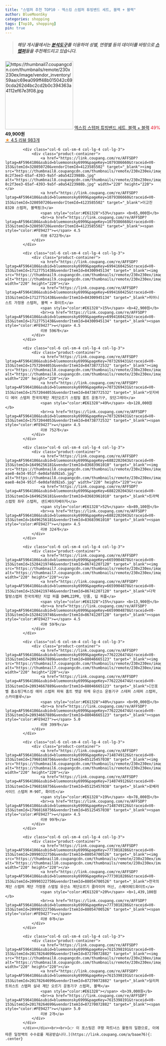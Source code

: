 ```yaml
---
title: "스텝퍼 추천 TOP10 - 엑스킹 스텝퍼 튜빙밴드 세트, 블랙 + 블랙"
author: BlueMoonSky
categories: shopping
tags: [Top10, shopping]
pin: true
---
```


> ##### 해당 게시물에서는 [**분석도구**](https://itemscout.io/)를 이용하여 **성별**, **연령별** 등의 데이터를 바탕으로 [**스텝퍼**](https://link.coupang.com/a/baae76)들을 추천해드리고 있습니다.
<div class="container"><div class="row">
            <div class="col-6 col-sm-4 col-lg-4 col-lg-3">
                <div class="product-container">
                    <a href="https://link.coupang.com/re/AFFSDP?lptag=AF5964186&subid=bluemoonsky6999&pageKey=6136566929&traceid=V0-153&itemId=11739633251&vendorItemId=81364787296" target="_blank"><img src="https://thumbnail7.coupangcdn.com/thumbnails/remote/230x230ex/image/vendor_inventory/59aa/c69ea099ff48b015042c690cda262d4bc2cd2b0c394363a4112ef67e3f08.jpg" alt="https://thumbnail7.coupangcdn.com/thumbnails/remote/230x230ex/image/vendor_inventory/59aa/c69ea099ff48b015042c690cda262d4bc2cd2b0c394363a4112ef67e3f08.jpg" width="220" height="220"></a>
                    <a href="https://link.coupang.com/re/AFFSDP?lptag=AF5964186&subid=bluemoonsky6999&pageKey=6136566929&traceid=V0-153&itemId=11739633251&vendorItemId=81364787296" target="_blank">엑스킹 스텝퍼 튜빙밴드 세트, 블랙 + 블랙</a>
                    <span style="color:#E61328">49%</span> <b>49,900원</b>
                    <br><a href="https://link.coupang.com/re/AFFSDP?lptag=AF5964186&subid=bluemoonsky6999&pageKey=6136566929&traceid=V0-153&itemId=11739633251&vendorItemId=81364787296" target="_blank"><span style="color:#FE9427">★</span> 4.5
                    리뷰 983개</a>
                </div>
            </div>
            
            <div class="col-6 col-sm-4 col-lg-4 col-lg-3">
                <div class="product-container">
                    <a href="https://link.coupang.com/re/AFFSDP?lptag=AF5964186&subid=bluemoonsky6999&pageKey=1079386660&traceid=V0-153&itemId=328050720&vendorItemId=4123585502" target="_blank"><img src="https://thumbnail8.coupangcdn.com/thumbnails/remote/230x230ex/image/retail/images/2526556098130984-8c2f3ee3-65af-4393-9a5f-a0a54223988b.jpg" alt="https://thumbnail8.coupangcdn.com/thumbnails/remote/230x230ex/image/retail/images/2526556098130984-8c2f3ee3-65af-4393-9a5f-a0a54223988b.jpg" width="220" height="220"></a>
                    <a href="https://link.coupang.com/re/AFFSDP?lptag=AF5964186&subid=bluemoonsky6999&pageKey=1079386660&traceid=V0-153&itemId=328050720&vendorItemId=4123585502" target="_blank">이고진 8320 스텝퍼, 블랙핑크</a>
                    <span style="color:#E61328">53%</span> <b>65,000원</b>
                    <br><a href="https://link.coupang.com/re/AFFSDP?lptag=AF5964186&subid=bluemoonsky6999&pageKey=1079386660&traceid=V0-153&itemId=328050720&vendorItemId=4123585502" target="_blank"><span style="color:#FE9427">★</span> 4.5
                    리뷰 6722개</a>
                </div>
            </div>
            
            <div class="col-6 col-sm-4 col-lg-4 col-lg-3">
                <div class="product-container">
                    <a href="https://link.coupang.com/re/AFFSDP?lptag=AF5964186&subid=bluemoonsky6999&pageKey=6994160425&traceid=V0-153&itemId=17127751438&vendorItemId=84300945134" target="_blank"><img src="https://thumbnail9.coupangcdn.com/thumbnails/remote/230x230ex/image/rs_quotation_api/caryi52f/f87e0aa16fa742708f34518ad9a8db88.jpg" alt="https://thumbnail9.coupangcdn.com/thumbnails/remote/230x230ex/image/rs_quotation_api/caryi52f/f87e0aa16fa742708f34518ad9a8db88.jpg" width="220" height="220"></a>
                    <a href="https://link.coupang.com/re/AFFSDP?lptag=AF5964186&subid=bluemoonsky6999&pageKey=6994160425&traceid=V0-153&itemId=17127751438&vendorItemId=84300945134" target="_blank">피어니스트 가정용 스텝퍼, 블랙 + 화이트</a>
                    <span style="color:#E61328">15%</span> <b>42,900원</b>
                    <br><a href="https://link.coupang.com/re/AFFSDP?lptag=AF5964186&subid=bluemoonsky6999&pageKey=6994160425&traceid=V0-153&itemId=17127751438&vendorItemId=84300945134" target="_blank"><span style="color:#FE9427">★</span> 4.5
                    리뷰 596개</a>
                </div>
            </div>
            
            <div class="col-6 col-sm-4 col-lg-4 col-lg-3">
                <div class="product-container">
                    <a href="https://link.coupang.com/re/AFFSDP?lptag=AF5964186&subid=bluemoonsky6999&pageKey=7073269431&traceid=V0-153&itemId=17572044053&vendorItemId=84738772532" target="_blank"><img src="https://thumbnail8.coupangcdn.com/thumbnails/remote/230x230ex/image/vendor_inventory/fe3b/84209ff5163213acf019503e2c3ef9c1514ec4188ed3219a4725f9da0fd0.jpg" alt="https://thumbnail8.coupangcdn.com/thumbnails/remote/230x230ex/image/vendor_inventory/fe3b/84209ff5163213acf019503e2c3ef9c1514ec4188ed3219a4725f9da0fd0.jpg" width="220" height="220"></a>
                    <a href="https://link.coupang.com/re/AFFSDP?lptag=AF5964186&subid=bluemoonsky6999&pageKey=7073269431&traceid=V0-153&itemId=17572044053&vendorItemId=84738772532" target="_blank">잇지바디 에어 스텝퍼 천국의계단 계단오르기 스텝밀 홈트 운동기구, 모던그레이</a>
                    <span style="color:#E61328">49%</span> <b>128,000원</b>
                    <br><a href="https://link.coupang.com/re/AFFSDP?lptag=AF5964186&subid=bluemoonsky6999&pageKey=7073269431&traceid=V0-153&itemId=17572044053&vendorItemId=84738772532" target="_blank"><span style="color:#FE9427">★</span> 4.5
                    리뷰 752개</a>
                </div>
            </div>
            
            <div class="col-6 col-sm-4 col-lg-4 col-lg-3">
                <div class="product-container">
                    <a href="https://link.coupang.com/re/AFFSDP?lptag=AF5964186&subid=bluemoonsky6999&pageKey=6882202043&traceid=V0-153&itemId=16496256181&vendorItemId=83683961010" target="_blank"><img src="https://thumbnail8.coupangcdn.com/thumbnails/remote/230x230ex/image/retail/images/2022/10/31/12/5/0a1441ec-eae8-4e34-951f-6e0dafdd92a5.jpg" alt="https://thumbnail8.coupangcdn.com/thumbnails/remote/230x230ex/image/retail/images/2022/10/31/12/5/0a1441ec-eae8-4e34-951f-6e0dafdd92a5.jpg" width="220" height="220"></a>
                    <a href="https://link.coupang.com/re/AFFSDP?lptag=AF5964186&subid=bluemoonsky6999&pageKey=6882202043&traceid=V0-153&itemId=16496256181&vendorItemId=83683961010" target="_blank">트라택 스텝핏 좌우 스텝퍼, 샌드베이지베이직</a>
                    <span style="color:#E61328">52%</span> <b>89,100원</b>
                    <br><a href="https://link.coupang.com/re/AFFSDP?lptag=AF5964186&subid=bluemoonsky6999&pageKey=6882202043&traceid=V0-153&itemId=16496256181&vendorItemId=83683961010" target="_blank"><span style="color:#FE9427">★</span> 4.5
                    리뷰 324개</a>
                </div>
            </div>
            
            <div class="col-6 col-sm-4 col-lg-4 col-lg-3">
                <div class="product-container">
                    <a href="https://link.coupang.com/re/AFFSDP?lptag=AF5964186&subid=bluemoonsky6999&pageKey=6659904878&traceid=V0-153&itemId=15284219746&vendorItemId=86741207120" target="_blank"><img src="https://thumbnail7.coupangcdn.com/thumbnails/remote/230x230ex/image/vendor_inventory/4d0e/8c6975b4304b7fbb2a938d3bdb6708782c13f99b382a6d444fbba16d48f2.jpg" alt="https://thumbnail7.coupangcdn.com/thumbnails/remote/230x230ex/image/vendor_inventory/4d0e/8c6975b4304b7fbb2a938d3bdb6708782c13f99b382a6d444fbba16d48f2.jpg" width="220" height="220"></a>
                    <a href="https://link.coupang.com/re/AFFSDP?lptag=AF5964186&subid=bluemoonsky6999&pageKey=6659904878&traceid=V0-153&itemId=15284219746&vendorItemId=86741207120" target="_blank">다학 말랑스텝퍼 천국의계단 지압 퍼플 DHML22PR, 단품, 딥 퍼플</a>
                    <span style="color:#E61328">15%</span> <b>13,900원</b>
                    <br><a href="https://link.coupang.com/re/AFFSDP?lptag=AF5964186&subid=bluemoonsky6999&pageKey=6659904878&traceid=V0-153&itemId=15284219746&vendorItemId=86741207120" target="_blank"><span style="color:#FE9427">★</span> 4.5
                    리뷰 59개</a>
                </div>
            </div>
            
            <div class="col-6 col-sm-4 col-lg-4 col-lg-3">
                <div class="product-container">
                    <a href="https://link.coupang.com/re/AFFSDP?lptag=AF5964186&subid=bluemoonsky6999&pageKey=7762226474&traceid=V0-153&itemId=20934667889&vendorItemId=88046665123" target="_blank"><img src="https://thumbnail7.coupangcdn.com/thumbnails/remote/230x230ex/image/vendor_inventory/fe21/541d752fea8b16619974f91c7de359430733714f2702e8e55d67c8d2131f.jpg" alt="https://thumbnail7.coupangcdn.com/thumbnails/remote/230x230ex/image/vendor_inventory/fe21/541d752fea8b16619974f91c7de359430733714f2702e8e55d67c8d2131f.jpg" width="220" height="220"></a>
                    <a href="https://link.coupang.com/re/AFFSDP?lptag=AF5964186&subid=bluemoonsky6999&pageKey=7762226474&traceid=V0-153&itemId=20934667889&vendorItemId=88046665123" target="_blank">[인포벨 홈쇼핑]엑스킹 에어 스텝퍼 파워 홈트 뱃살 하체 유산소 운동기구 스테퍼 스태퍼 스탭퍼, 스카이블루</a>
                    <span style="color:#E61328">40%</span> <b>99,000원</b>
                    <br><a href="https://link.coupang.com/re/AFFSDP?lptag=AF5964186&subid=bluemoonsky6999&pageKey=7762226474&traceid=V0-153&itemId=20934667889&vendorItemId=88046665123" target="_blank"><span style="color:#FE9427">★</span> 5.0
                    리뷰 399개</a>
                </div>
            </div>
            
            <div class="col-6 col-sm-4 col-lg-4 col-lg-3">
                <div class="product-container">
                    <a href="https://link.coupang.com/re/AFFSDP?lptag=AF5964186&subid=bluemoonsky6999&pageKey=7148749126&traceid=V0-153&itemId=17968168756&vendorItemId=85125457038" target="_blank"><img src="https://thumbnail6.coupangcdn.com/thumbnails/remote/230x230ex/image/rs_quotation_api/2qemn6s8/c35a9c5364404acd9edbadf56a1a9fdc.jpg" alt="https://thumbnail6.coupangcdn.com/thumbnails/remote/230x230ex/image/rs_quotation_api/2qemn6s8/c35a9c5364404acd9edbadf56a1a9fdc.jpg" width="220" height="220"></a>
                    <a href="https://link.coupang.com/re/AFFSDP?lptag=AF5964186&subid=bluemoonsky6999&pageKey=7148749126&traceid=V0-153&itemId=17968168756&vendorItemId=85125457038" target="_blank">로베라 사이드 스텝퍼 M-90T, 화이트</a>
                    <span style="color:#E61328">19%</span> <b>78,000원</b>
                    <br><a href="https://link.coupang.com/re/AFFSDP?lptag=AF5964186&subid=bluemoonsky6999&pageKey=7148749126&traceid=V0-153&itemId=17968168756&vendorItemId=85125457038" target="_blank"><span style="color:#FE9427">★</span> 4.5
                    리뷰 99개</a>
                </div>
            </div>
            
            <div class="col-6 col-sm-4 col-lg-4 col-lg-3">
                <div class="product-container">
                    <a href="https://link.coupang.com/re/AFFSDP?lptag=AF5964186&subid=bluemoonsky6999&pageKey=7773018286&traceid=V0-153&itemId=20990322750&vendorItemId=88054700526" target="_blank"><img src="https://thumbnail10.coupangcdn.com/thumbnails/remote/230x230ex/image/vendor_inventory/b3c7/f86d752cdd866fcde2d27dcf6e4ff98fff75d0f676dea2f850025cd5d90d.jpg" alt="https://thumbnail10.coupangcdn.com/thumbnails/remote/230x230ex/image/vendor_inventory/b3c7/f86d752cdd866fcde2d27dcf6e4ff98fff75d0f676dea2f850025cd5d90d.jpg" width="220" height="220"></a>
                    <a href="https://link.coupang.com/re/AFFSDP?lptag=AF5964186&subid=bluemoonsky6999&pageKey=7773018286&traceid=V0-153&itemId=20990322750&vendorItemId=88054700526" target="_blank">천국의계단 스텝퍼 계단 가정용 스텝밀 유산소 계단오르기 클라이머 머신, 스퀘어헤드화이트</a>
                    <span style="color:#E61328">20%</span> <b>1,439,100원</b>
                    <br><a href="https://link.coupang.com/re/AFFSDP?lptag=AF5964186&subid=bluemoonsky6999&pageKey=7773018286&traceid=V0-153&itemId=20990322750&vendorItemId=88054700526" target="_blank"><span style="color:#FE9427">★</span> 
                    리뷰 0개</a>
                </div>
            </div>
            
            <div class="col-6 col-sm-4 col-lg-4 col-lg-3">
                <div class="product-container">
                    <a href="https://link.coupang.com/re/AFFSDP?lptag=AF5964186&subid=bluemoonsky6999&pageKey=7615398191&traceid=V0-153&itemId=20178264699&vendorItemId=87270072882" target="_blank"><img src="https://thumbnail8.coupangcdn.com/thumbnails/remote/230x230ex/image/vendor_inventory/1701/3e4c6ebdac23a12714d2970887404405dbaef5820faeec1cc1d490794232.jpg" alt="https://thumbnail8.coupangcdn.com/thumbnails/remote/230x230ex/image/vendor_inventory/1701/3e4c6ebdac23a12714d2970887404405dbaef5820faeec1cc1d490794232.jpg" width="220" height="220"></a>
                    <a href="https://link.coupang.com/re/AFFSDP?lptag=AF5964186&subid=bluemoonsky6999&pageKey=7615398191&traceid=V0-153&itemId=20178264699&vendorItemId=87270072882" target="_blank">딜리퍼 트위스트 스탭퍼 실내 계단 오르기 운동기구 스텝퍼, 블랙</a>
                    <span style="color:#E61328"></span> <b>39,000원</b>
                    <br><a href="https://link.coupang.com/re/AFFSDP?lptag=AF5964186&subid=bluemoonsky6999&pageKey=7615398191&traceid=V0-153&itemId=20178264699&vendorItemId=87270072882" target="_blank"><span style="color:#FE9427">★</span> 5.0
                    리뷰 2개</a>
                </div>
            </div>
            </div></div><br><br>[👉 이 포스팅은 쿠팡 파트너스 활동의 일환으로, 이에 따른 일정액의 수수료를 제공받습니다.](https://link.coupang.com/a/baae76){: .center}